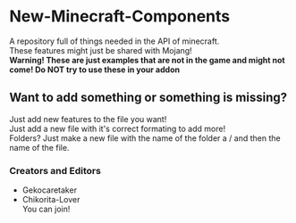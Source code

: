 # New-Minecraft-Components
A repository full of things needed in the API of minecraft. <br />
These features might just be shared with Mojang!<br />
**Warning! These are just examples that are not in the game and might not come! Do NOT try to use these in your addon**

## Want to add something or something is missing?
Just add new features to the file you want! <br />
Just add a new file with it's correct formating to add more! <br />
Folders? Just make a new file with the name of the folder a / and then the name of the file.

### Creators and Editors
* Gekocaretaker
* Chikorita-Lover <br />
You can join!
